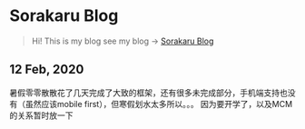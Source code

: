 # Sorakaru Blog
> Hi! This is my blog
> see my blog -> [Sorakaru Blog](https://blog.zxzq.me)

## 12 Feb, 2020
暑假零零散散花了几天完成了大致的框架，还有很多未完成部分，手机端支持也没有（虽然应该mobile first），但寒假划水太多所以。。。
因为要开学了，以及MCM的关系暂时放一下